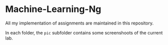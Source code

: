 # Machine-Learning-Ng

All my implementation of assignments are maintained in this repository.

In each folder, the `pic` subfolder contains some screenshoots of the current lab.
